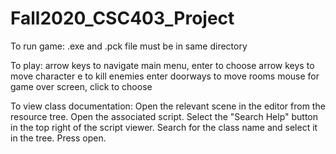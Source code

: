 # Fall2020_CSC403_Project
To run game:
  .exe and .pck file must be in same directory

To play:
  arrow keys to navigate main menu, enter to choose
  arrow keys to move character
  e to kill enemies
  enter doorways to move rooms
  mouse for game over screen, click to choose

To view class documentation:
  Open the relevant scene in the editor from the resource tree.
  Open the associated script.
  Select the "Search Help" button in the top right of the script viewer.
  Search for the class name and select it in the tree.
  Press open.
